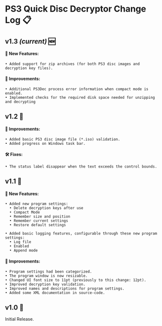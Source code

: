 # PS3 Quick Disc Decryptor Change Log 📋

## v1.3 *(current)* 🆕
#### 🌟 New Features:
    • Added support for zip archives (for both PS3 disc images and decryption key files).
#### 🌟 Improvements:
    • Additional PS3Dec process error information when compact mode is enabled.
    • Implemented checks for the required disk space needed for unzipping and decrypting

## v1.2 🔄
#### 🌟 Improvements:
    • Added basic PS3 disc image file (*.iso) validation.
    • Added progress on Windows task bar.
#### 🛠️ Fixes:
    • The status label disappear when the text exceeds the control bounds.

## v1.1 🔄
#### 🚀 New Features:
    • Added new program settings:
      • Delete decryption keys after use
      • Compact Mode
      • Remember size and position
      • Remember current settings
      • Restore default settings

    • Added basic logging features, configurable through these new program settings:
      • Log file
      • Enabled
      • Append mode

#### 🌟 Improvements:
    • Program settings had been categorized.
    • The program window is now resizable.
    • Changed UI font size to 11pt (previously to this change: 12pt).
    • Improved decryption key validation.
    • Improved names and descriptions for program settings.
    • Added some XML documentation in source-code.

## v1.0 🔄
Initial Release.
